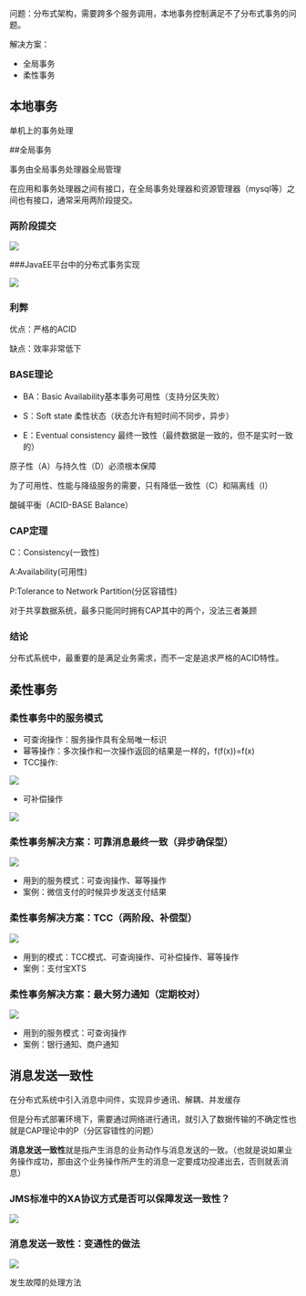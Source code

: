 问题：分布式架构，需要跨多个服务调用，本地事务控制满足不了分布式事务的问题。

解决方案：

- 全局事务
- 柔性事务

## 本地事务

单机上的事务处理

##全局事务

事务由全局事务处理器全局管理

在应用和事务处理器之间有接口，在全局事务处理器和资源管理器（mysql等）之间也有接口，通常采用两阶段提交。

### 两阶段提交

![](https://3116004636-1256103796.cos.ap-guangzhou.myqcloud.com/%E5%88%86%E5%B8%83%E5%BC%8F%E4%BA%8B%E5%8A%A1/%E4%B8%A4%E9%98%B6%E6%AE%B5%E6%8F%90%E4%BA%A4.jpg)

###JavaEE平台中的分布式事务实现

![](https://3116004636-1256103796.cos.ap-guangzhou.myqcloud.com/%E5%88%86%E5%B8%83%E5%BC%8F%E4%BA%8B%E5%8A%A1/JavaEE%E5%B9%B3%E5%8F%B0%E4%B8%AD%E7%9A%84%E5%88%86%E5%B8%83%E5%BC%8F%E4%BA%8B%E5%8A%A1%E5%AE%9E%E7%8E%B0.jpg)

### 利弊

优点：严格的ACID

缺点：效率非常低下

### BASE理论

- BA：Basic Availability基本事务可用性（支持分区失败）

- S：Soft state 柔性状态（状态允许有短时间不同步，异步）
- E：Eventual consistency 最终一致性（最终数据是一致的，但不是实时一致的）

原子性（A）与持久性（D）必须根本保障

为了可用性、性能与降级服务的需要，只有降低一致性（C）和隔离线（I）

酸碱平衡（ACID-BASE Balance）

### CAP定理

C：Consistency(一致性)

A:Availability(可用性)

P:Tolerance to Network Partition(分区容错性)

对于共享数据系统，最多只能同时拥有CAP其中的两个，没法三者兼顾

### 结论

分布式系统中，最重要的是满足业务需求，而不一定是追求严格的ACID特性。



## 柔性事务

### 柔性事务中的服务模式

- 可查询操作：服务操作具有全局唯一标识
- 幂等操作：多次操作和一次操作返回的结果是一样的，f(f(x))=f(x)
- TCC操作:

![](https://3116004636-1256103796.cos.ap-guangzhou.myqcloud.com/%E5%88%86%E5%B8%83%E5%BC%8F%E4%BA%8B%E5%8A%A1/TCC.jpg)

- 可补偿操作

![](https://3116004636-1256103796.cos.ap-guangzhou.myqcloud.com/%E5%88%86%E5%B8%83%E5%BC%8F%E4%BA%8B%E5%8A%A1/%E5%8F%AF%E8%A1%A5%E5%81%BF%E6%93%8D%E4%BD%9C.jpg)

### 柔性事务解决方案：可靠消息最终一致（异步确保型）

![](https://3116004636-1256103796.cos.ap-guangzhou.myqcloud.com/%E5%88%86%E5%B8%83%E5%BC%8F%E4%BA%8B%E5%8A%A1/%E5%8F%AF%E9%9D%A0%E6%B6%88%E6%81%AF%E6%9C%80%E7%BB%88%E4%B8%80%E8%87%B4.jpg)

- 用到的服务模式：可查询操作、幂等操作
- 案例：微信支付的时候异步发送支付结果

### 柔性事务解决方案：TCC（两阶段、补偿型）

![](https://3116004636-1256103796.cos.ap-guangzhou.myqcloud.com/%E5%88%86%E5%B8%83%E5%BC%8F%E4%BA%8B%E5%8A%A1/TCC2.jpg)

- 用到的模式：TCC模式、可查询操作、可补偿操作、幂等操作
- 案例：支付宝XTS

### 柔性事务解决方案：最大努力通知（定期校对）

![](https://3116004636-1256103796.cos.ap-guangzhou.myqcloud.com/%E5%88%86%E5%B8%83%E5%BC%8F%E4%BA%8B%E5%8A%A1/%E6%9C%80%E5%A4%A7%E5%8A%AA%E5%8A%9B%E9%80%9A%E7%9F%A5.jpg)

- 用到的服务模式：可查询操作
- 案例：银行通知、商户通知

## 消息发送一致性

在分布式系统中引入消息中间件，实现异步通讯、解耦、并发缓存

但是分布式部署环境下，需要通过网络进行通讯，就引入了数据传输的不确定性也就是CAP理论中的P（分区容错性的问题）

**消息发送一致性**就是指产生消息的业务动作与消息发送的一致。（也就是说如果业务操作成功，那由这个业务操作所产生的消息一定要成功投递出去，否则就丢消息）

### JMS标准中的XA协议方式是否可以保障发送一致性？

![](https://3116004636-1256103796.cos.ap-guangzhou.myqcloud.com/%E5%88%86%E5%B8%83%E5%BC%8F%E4%BA%8B%E5%8A%A1/JMS%E4%BF%9D%E9%9A%9C%E5%8F%91%E9%80%81%E4%B8%80%E8%87%B4%E6%80%A7.jpg)

### 消息发送一致性：变通性的做法

![](https://3116004636-1256103796.cos.ap-guangzhou.myqcloud.com/%E5%88%86%E5%B8%83%E5%BC%8F%E4%BA%8B%E5%8A%A1/%E5%8F%98%E9%80%9A%E7%9A%84%E5%81%9A%E6%B3%95.jpg)

发生故障的处理方法

